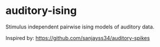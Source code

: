 # auditory-ising
Stimulus independent pairwise ising models of auditory data.

Inspired by: https://github.com/sanjayss34/auditory-spikes
